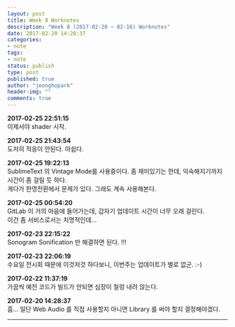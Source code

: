 ```yaml
---
layout: post
title: Week 8 Worknotes
description: "Week 8 (2017-02-20 ~ 02-16) Worknotes"
date: 2017-02-20 14:28:37
categories:
- note
tags:
- note
status: publish
type: post
published: true
author: "jeonghopark"
header-img: ""
comments: true
---
```

**2017-02-25 22:51:15**         
이제서야 shader 시작.             

**2017-02-25 21:43:54**             
도저히 적응이 안된다. 아쉽다.           

**2017-02-25 19:22:13**             
SublimeText 의 Vintage Mode를 사용중이다. 좀 재미있기는 한데, 익숙해지기까지 시간이 좀 걸릴 듯 하다.           
게다가 한영전환에서 문제가 있다. 그래도 계속 사용해본다.             

**2017-02-25 00:54:20**         
GitLab 이 거의 마음에 들어가는데, 갑자기 업데이트 시간이 너무 오래 걸린다.          
이건 좀 서비스로서는 치명적인데...            

**2017-02-23 22:15:22**             
Sonogram Sonification 만 해결하면 된다. !!!            

**2017-02-23 22:06:19**             
수요일 전시회 때문에 이것저것 하다보니, 이번주는 업데이트가 별로 없군. :-)            


**2017-02-22 11:37:19**             
가끔씩 예전 코드가 빌드가 안되면 심장이 철렁 내려 앉는다.           

**2017-02-20 14:28:37**             
흠... 일단 Web Audio 를 직접 사용할지 아니면 Library 를 써야 할지 결정해야겠다.         


---
